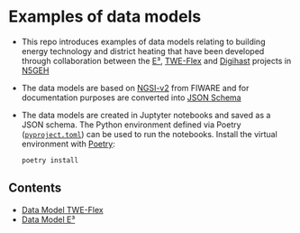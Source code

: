 # Examples of data models 
- This repo introduces examples of data models relating to building energy technology and district heating that have been developed through collaboration between the [E³](https://tu-dresden.de/ing/maschinenwesen/iet/gewv/forschung/forschungsprojekte/e_hoch_3), [TWE-Flex](https://n5geh.de/twe-flex/) and [Digihast](https://tu-dresden.de/ing/maschinenwesen/iet/gewv/forschung/forschungsprojekte/n5geh-digihast) projects in [N5GEH](https://n5geh.de/)

- The data models are based on [NGSI-v2](https://fiware-tutorials.readthedocs.io/en/latest/getting-started.html) from FIWARE and for documentation purposes are converted into [JSON Schema](https://json-schema.org/)

- The data models are created in Juptyter notebooks and saved as a JSON schema. The Python environment defined via Poetry ([`pyproject.toml`](./pyproject.toml)) can be used to run the notebooks. Install the virtual environment with [Poetry](https://python-poetry.org/): 
    ```
    poetry install
    ```

## Contents
- [Data Model TWE-Flex](./tweflex_data_model/)
- [Data Model E³](./e3_data_model/)